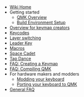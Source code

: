* [Wiki Home](/)
* Getting started
  * [QMK Overview](QMK-Overview)
  * [Build Environment Setup](Build-Environment-Setup)
* [Overview for keymap creators](Keymap)
 * [Keycodes](Keycodes)
 * [Layer switching](Key-Functions)
 * [Leader Key](Leader-Key)
 * [Macros](Macros)
 * [Space Cadet](Space-Cadet-Shift)
 * [Tap Dance](Tap-Dance)
 * [FAQ: Creating a Keymap](FAQ-Keymap)
 * [FAQ: Compiling QMK](FAQ-Build)
* For hardware makers and modders
  * [Modding your keyboard](Modding-your-keyboard)
  * [Porting your keyboard to QMK](Porting-your-keyboard-to-QMK)
* [General FAQ](FAQ)


